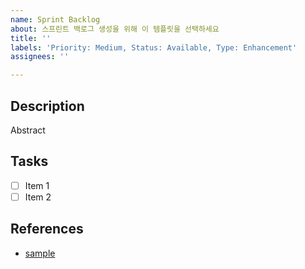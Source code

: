 ```yaml
---
name: Sprint Backlog
about: 스프린트 백로그 생성을 위해 이 템플릿을 선택하세요
title: ''
labels: 'Priority: Medium, Status: Available, Type: Enhancement'
assignees: ''

---
```


## Description

Abstract

## Tasks

- [ ] Item 1
- [ ] Item 2

## References

- [sample](http://www.google.com/)
